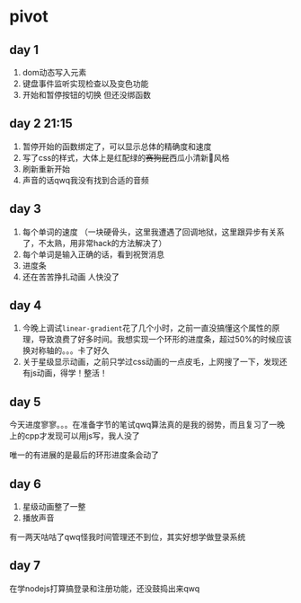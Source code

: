 # pivot

## day 1

1. dom动态写入元素
2. 键盘事件监听实现检查以及变色功能
3. 开始和暂停按钮的切换 但还没绑函数

## day 2    21:15

1. 暂停开始的函数绑定了，可以显示总体的精确度和速度
2. 写了css的样式，大体上是红配绿的~~赛狗屁~~西瓜小清新🍉风格
3. 刷新重新开始
4. 声音的话qwq我没有找到合适的音频

## day 3 

1. 每个单词的速度 （一块硬骨头，这里我遭遇了回调地狱，这里跟异步有关系了，不太熟，用非常hack的方法解决了）
2. 每个单词是输入正确的话，看到祝贺消息
3. 进度条
4. 还在苦苦挣扎动画 人快没了

## day 4

1. 今晚上调试`linear-gradient`花了几个小时，之前一直没搞懂这个属性的原理，导致浪费了好多时间。我想实现一个环形的进度条，超过50%的时候应该换对称轴的。。。卡了好久
2. 关于星级显示动画，之前只学过css动画的一点皮毛，上网搜了一下，发现还有js动画，得学！整活！

## day 5

今天进度寥寥。。。在准备字节的笔试qwq算法真的是我的弱势，而且复习了一晚上的cpp才发现可以用js写，我人没了

唯一的有进展的是最后的环形进度条会动了

## day 6

1. 星级动画整了一整
2. 播放声音

有一两天咕咕了qwq怪我时间管理还不到位，其实好想学做登录系统

## day 7

在学nodejs打算搞登录和注册功能，还没鼓捣出来qwq



